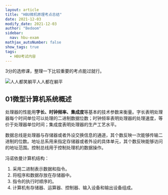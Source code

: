 ```yaml
---
layout: article
title: "HBU微机原理考点总结"
date: 2021-12-03
modify_date: 2021-12-03
author: "Bedoom"
sidebar:
  nav: hbu-exam
mathjax_autoNumber: false
show_tags: true
tags:
  - HBU考试内容
---
```


3分的选修课，整理一下比较重要的考点能过就行。

![人人都笑躺平人人都在躺平](https://gitee.com/bedoom/images/raw/master/202112031138646.jpeg)

<!--more-->

## 01微型计算机系统概述

处理器的性能用**字长、时钟频率、集成度**等基本的技术参数来衡量。字长表明处理器每个时间单位可以处理的二进制数据位数；时钟频率表明处理器的处理速度，等价于处理器单位时间；集成度表明处理器的生产工艺水平。

数据总线是处理器与存储器或者外设交换信息的通道，其个数反映一次能够传输二进制的位数。地址总系用来指定存储器或者外设的具体单元，其个数反映能够访问的地址范围。控制总线用于控制处理机的数据操作。

冯诺依曼计算机结构：

1. 采用二进制表示数据和指令。
2. 将程序和数据存放在存储器中。
3. 指令的执行时顺序的。
4. 计算机有存储器、运算器、控制器、输入设备和输出设备组成。

